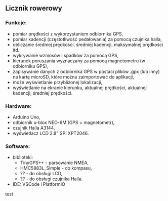 ## Licznik rowerowy

### Funkcje:
- pomiar prędkości z wykorzystaniem odbiornika GPS,
- pomiar kadencji (częstotliwość pedałowania) za pomocą czujnika halla,
- obliczanie średniej prędkości, średniej kadencji, maksymalnej prędkości itd.
- wykrywanie wzniosów i spadków za pomocą GPS,
- kierunek poruszania wyznaczany za pomocą magnetometru (w odbiorniku GPS),
- zapisywanie danych z odbiornika GPS w postaci plików .gpx (lub inny) na kartę microSD, które można zaimportować do aplikacji,
- może wyświetlanie przybliżonej lokalizacji,
- wyświetlanie na ekranie kierunku, aktualnej prędkości, aktualnej kadencji, średniej prędkości.

### Hardware:
- Arduino Uno,
- odbiornik u-blox NEO-6M (GPS + magnetometr),
- czujnik Halla A3144,
- wyświetlacz LCD 2.8" SPI XPT2046.
 
### Software:
- biblioteki:
    - TinyGPS++ - parsowanie NMEA,
    - HMC5883L_Simple - do kompasu,
    - ?? - do obsługi LCD,
    - ?? - do obsługi czujnika Halla.
- IDE: VSCode i PlatformIO

test